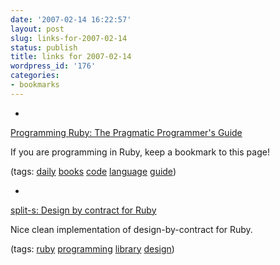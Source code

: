 ```yaml
---
date: '2007-02-14 16:22:57'
layout: post
slug: links-for-2007-02-14
status: publish
title: links for 2007-02-14
wordpress_id: '176'
categories:
- bookmarks
---
```



	
  *
		

[Programming Ruby: The Pragmatic Programmer's Guide](http://www.rubycentral.com/book/)


		

If you are programming in Ruby, keep a bookmark to this page!


		

(tags: [daily](http://del.icio.us/eob/daily) [books](http://del.icio.us/eob/books) [code](http://del.icio.us/eob/code) [language](http://del.icio.us/eob/language) [guide](http://del.icio.us/eob/guide))


	

	
  *
		

[split-s: Design by contract for Ruby](http://split-s.blogspot.com/2006/02/design-by-contract-for-ruby.html)


		

Nice clean implementation of design-by-contract for Ruby.


		

(tags: [ruby](http://del.icio.us/eob/ruby) [programming](http://del.icio.us/eob/programming) [library](http://del.icio.us/eob/library) [design](http://del.icio.us/eob/design))


	



